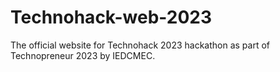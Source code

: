 # Technohack-web-2023

The official website for Technohack 2023 hackathon as part of Technopreneur 2023 by IEDCMEC.
